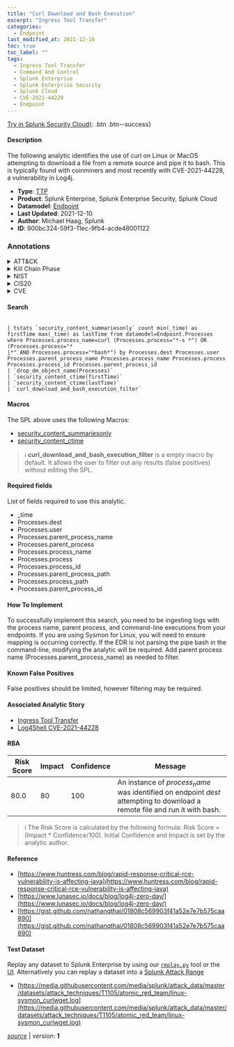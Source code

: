 ```yaml
---
title: "Curl Download and Bash Execution"
excerpt: "Ingress Tool Transfer"
categories:
  - Endpoint
last_modified_at: 2021-12-10
toc: true
toc_label: ""
tags:
  - Ingress Tool Transfer
  - Command And Control
  - Splunk Enterprise
  - Splunk Enterprise Security
  - Splunk Cloud
  - CVE-2021-44228
  - Endpoint
---
```




[Try in Splunk Security Cloud](https://www.splunk.com/en_us/cyber-security.html){: .btn .btn--success}

#### Description

The following analytic identifies the use of curl on Linux or MacOS attempting to download a file from a remote source and pipe it to bash. This is typically found with coinminers and most recently with CVE-2021-44228, a vulnerability in Log4j.

- **Type**: [TTP](https://github.com/splunk/security_content/wiki/Detection-Analytic-Types)
- **Product**: Splunk Enterprise, Splunk Enterprise Security, Splunk Cloud
- **Datamodel**: [Endpoint](https://docs.splunk.com/Documentation/CIM/latest/User/Endpoint)
- **Last Updated**: 2021-12-10
- **Author**: Michael Haag, Splunk
- **ID**: 900bc324-59f3-11ec-9fb4-acde48001122

### Annotations
<details>
  <summary>ATT&CK</summary>

<div markdown="1">

#### [ATT&CK](https://attack.mitre.org/)

| ID          | Technique   | Tactic         |
| ----------- | ----------- |--------------- |
| [T1105](https://attack.mitre.org/techniques/T1105/) | Ingress Tool Transfer | Command And Control |

</div>
</details>


<details>
  <summary>Kill Chain Phase</summary>

<div markdown="1">

* Exploitation


</div>
</details>


<details>
  <summary>NIST</summary>

<div markdown="1">



</div>
</details>

<details>
  <summary>CIS20</summary>

<div markdown="1">



</div>
</details>

<details>
  <summary>CVE</summary>

<div markdown="1">

| ID          | Summary | [CVSS](https://nvd.nist.gov/vuln-metrics/cvss) |
| ----------- | ----------- | -------------- |
| [CVE-2021-44228](https://nvd.nist.gov/vuln/detail/CVE-2021-44228) | Apache Log4j2 2.0-beta9 through 2.15.0 (excluding security releases 2.12.2, 2.12.3, and 2.3.1) JNDI features used in configuration, log messages, and parameters do not protect against attacker controlled LDAP and other JNDI related endpoints. An attacker who can control log messages or log message parameters can execute arbitrary code loaded from LDAP servers when message lookup substitution is enabled. From log4j 2.15.0, this behavior has been disabled by default. From version 2.16.0 (along with 2.12.2, 2.12.3, and 2.3.1), this functionality has been completely removed. Note that this vulnerability is specific to log4j-core and does not affect log4net, log4cxx, or other Apache Logging Services projects. | 9.3 |



</div>
</details>


#### Search

```

| tstats `security_content_summariesonly` count min(_time) as firstTime max(_time) as lastTime from datamodel=Endpoint.Processes where Processes.process_name=curl (Processes.process="*-s *") OR (Processes.process="*
|*" AND Processes.process="*bash*") by Processes.dest Processes.user Processes.parent_process_name Processes.process_name Processes.process Processes.process_id Processes.parent_process_id 
| `drop_dm_object_name(Processes)` 
| `security_content_ctime(firstTime)` 
| `security_content_ctime(lastTime)` 
| `curl_download_and_bash_execution_filter`
```

#### Macros
The SPL above uses the following Macros:
* [security_content_summariesonly](https://github.com/splunk/security_content/blob/develop/macros/security_content_summariesonly.yml)
* [security_content_ctime](https://github.com/splunk/security_content/blob/develop/macros/security_content_ctime.yml)

> :information_source:
> **curl_download_and_bash_execution_filter** is a empty macro by default. It allows the user to filter out any results (false positives) without editing the SPL.



#### Required fields
List of fields required to use this analytic.
* _time
* Processes.dest
* Processes.user
* Processes.parent_process_name
* Processes.parent_process
* Processes.process_name
* Processes.process
* Processes.process_id
* Processes.parent_process_path
* Processes.process_path
* Processes.parent_process_id



#### How To Implement
To successfully implement this search, you need to be ingesting logs with the process name, parent process, and command-line executions from your endpoints. If you are using Sysmon for Linux, you will need to ensure mapping is occurring correctly. If the EDR is not parsing the pipe bash in the command-line, modifying the analytic will be required. Add parent process name (Processes.parent_process_name) as needed to filter.
#### Known False Positives
False positives should be limited, however filtering may be required.

#### Associated Analytic Story
* [Ingress Tool Transfer](/stories/ingress_tool_transfer)
* [Log4Shell CVE-2021-44228](/stories/log4shell_cve-2021-44228)




#### RBA

| Risk Score  | Impact      | Confidence   | Message      |
| ----------- | ----------- |--------------|--------------|
| 80.0 | 80 | 100 | An instance of $process_name$ was identified on endpoint $dest$ attempting to download a remote file and run it with bash. |


> :information_source:
> The Risk Score is calculated by the following formula: Risk Score = (Impact * Confidence/100). Initial Confidence and Impact is set by the analytic author.


#### Reference

* [https://www.huntress.com/blog/rapid-response-critical-rce-vulnerability-is-affecting-java](https://www.huntress.com/blog/rapid-response-critical-rce-vulnerability-is-affecting-java)
* [https://www.lunasec.io/docs/blog/log4j-zero-day/](https://www.lunasec.io/docs/blog/log4j-zero-day/)
* [https://gist.github.com/nathanqthai/01808c569903f41a52e7e7b575caa890](https://gist.github.com/nathanqthai/01808c569903f41a52e7e7b575caa890)



#### Test Dataset
Replay any dataset to Splunk Enterprise by using our [`replay.py`](https://github.com/splunk/attack_data#using-replaypy) tool or the [UI](https://github.com/splunk/attack_data#using-ui).
Alternatively you can replay a dataset into a [Splunk Attack Range](https://github.com/splunk/attack_range#replay-dumps-into-attack-range-splunk-server)

* [https://media.githubusercontent.com/media/splunk/attack_data/master/datasets/attack_techniques/T1105/atomic_red_team/linux-sysmon_curlwget.log](https://media.githubusercontent.com/media/splunk/attack_data/master/datasets/attack_techniques/T1105/atomic_red_team/linux-sysmon_curlwget.log)



[*source*](https://github.com/splunk/security_content/tree/develop/detections/endpoint/curl_download_and_bash_execution.yml) \| *version*: **1**